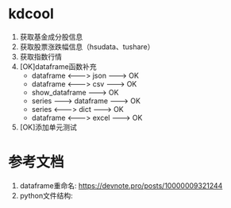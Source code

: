 # kdcool

1. 获取基金成分股信息
2. 获取股票涨跌幅信息（hsudata、tushare）
3. 获取指数行情
4. [OK]dataframe函数补充
    - dataframe <---> json  ---> OK
    - dataframe <---> csv   ---> OK
    - show_dataframe        ---> OK
    - series ---> dataframe ---> OK
    - series <---> dict     ---> OK
    - dataframe <---> excel ---> OK
5. [OK]添加单元测试


# 参考文档

1. dataframe重命名: https://devnote.pro/posts/10000009321244
2. python文件结构: 
